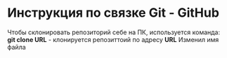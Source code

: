 # Инструкция по связке Git - GitHub

Чтобы склонировать репозиторий себе на ПК, используется команда: 
**git clone URL** - клонируется репозиттоий по адресу **URL**
Изменил имя файла
